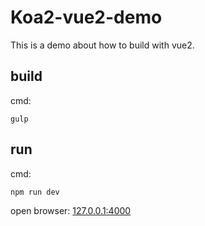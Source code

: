# Koa2-vue2-demo
This is a demo about how to build with vue2.


## build
cmd:

```
gulp
```

## run
cmd:

```
npm run dev
```

open browser: [127.0.0.1:4000](http://127.0.0.1:4000)